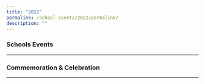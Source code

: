 ```yaml
---
title: "2022"
permalink: /school-events/2022/permalink/
description: ""
---
```

### **Schools Events**
---

### **Commemoration & Celebration**
---